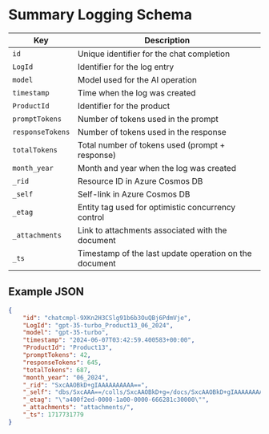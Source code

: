# Summary Logging Schema


| Key            | Description                                         |
| -------------- | --------------------------------------------------- |
| `id`           | Unique identifier for the chat completion           |
| `LogId`        | Identifier for the log entry                        |
| `model`        | Model used for the AI operation                     |
| `timestamp`    | Time when the log was created                       |
| `ProductId`    | Identifier for the product                          |
| `promptTokens` | Number of tokens used in the prompt                 |
| `responseTokens` | Number of tokens used in the response            |
| `totalTokens`  | Total number of tokens used (prompt + response)     |
| `month_year`   | Month and year when the log was created             |
| `_rid`         | Resource ID in Azure Cosmos DB                      |
| `_self`        | Self-link in Azure Cosmos DB                        |
| `_etag`        | Entity tag used for optimistic concurrency control  |
| `_attachments` | Link to attachments associated with the document    |
| `_ts`          | Timestamp of the last update operation on the document |


## Example JSON

```json
{
    "id": "chatcmpl-9XKn2H3CSlg91b6b3OuQBj6PdmVje",
    "LogId": "gpt-35-turbo_Product13_06_2024",
    "model": "gpt-35-turbo",
    "timestamp": "2024-06-07T03:42:59.400583+00:00",
    "ProductId": "Product13",
    "promptTokens": 42,
    "responseTokens": 645,
    "totalTokens": 687,
    "month_year": "06_2024",
    "_rid": "SxcAAOBkD+gIAAAAAAAAAA==",
    "_self": "dbs/SxcAAA==/colls/SxcAAOBkD+g=/docs/SxcAAOBkD+gIAAAAAAAAAA==/",
    "_etag": "\"a400f2ed-0000-1a00-0000-666281c30000\"",
    "_attachments": "attachments/",
    "_ts": 1717731779
}
```